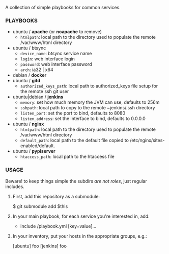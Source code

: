 A collection of simple playbooks for common services.

### PLAYBOOKS ###

  * ubuntu / __apache__ (or __noapache__ to remove)
    * `htmlpath`: local path to the directory used to populate the remote /var/www/html directory
  * ubuntu / btsync
    * `device_name`: btsync service name
    * `login`: web interface login
    * `password`: web interface password
    * `arch`: ia32 | x64
  * debian / __docker__
  * ubuntu / __gitd__
    * `authorized_keys_path`: local path to authorized_keys file setup for the remote ssh git user
  * ubuntu|debian / __jenkins__
    * `memory`: set how much memory the JVM can use, defaults to 256m
    * `sshpath`: local path to copy to the remote ~jenkins/.ssh directory
    * `listen_port`: set the port to bind, defaults to 8080
    * `listen_address`: set the interface to bind, defaults to 0.0.0.0
  * ubuntu / __nginx__
    * `htmlpath`: local path to the directory used to populate the remote /var/www/html directory
    * `default_path`: local path to the default file copied to /etc/nginx/sites-enabled/default.
  * ubuntu / __pypiserver__
    * `htaccess_path`: local path to the htaccess file

### USAGE ###

Beware! to keep things simple the subdirs *are not roles*, just regular includes.

  1. First, add this repository as a submodule:

		$ git submodule add $this

  2. In your main playbook, for each service you're interested in, add:

		- include <service>/playbook.yml [key=value]…

  3. In your inventory, put your hosts in the appropriate groups, e.g.:

		[ubuntu]
		foo
		[jenkins]
		foo

